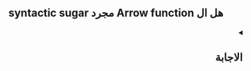 <h2 align=center>syntactic sugar مجرد Arrow function هل ال</h2>

<details dir=rtl>
  <summary>
    <h2>الاجابة</h2>
  </summary>

  ال Arrow function هي طريقة تانية لكتابة ال regular function و ال syntax بتاعها هو:-
  ```javascript
    (arg1,arg2,...,argN) => {
      // ...
    }
  ```
 طيب هو احنا كنا عايزين حاجة زي ال Arrow Function دي لي ؟ `لسببين`
  
- انها short syntax و concise و بتوفر علينا ال Boilerplate code بتاع ال regular function
- بتحل المشكلة الأزلية لل `this` keyword
</details>



